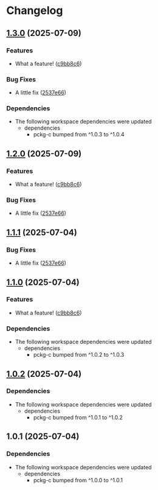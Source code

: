 # Changelog

## [1.3.0](https://github.com/d3xter666/release-please-monorepo-poc/compare/pckg-d-v1.2.1...pckg-d-v1.3.0) (2025-07-09)


### Features

* What a feature! ([c9bb8c6](https://github.com/d3xter666/release-please-monorepo-poc/commit/c9bb8c6fb4adaef85d52d91868daebf609ff282e))


### Bug Fixes

* A little fix ([2537e66](https://github.com/d3xter666/release-please-monorepo-poc/commit/2537e66bb8577eea8928a7109666c68b8f0b437d))


### Dependencies

* The following workspace dependencies were updated
  * dependencies
    * pckg-c bumped from ^1.0.3 to ^1.0.4

## [1.2.0](https://github.com/d3xter666/release-please-monorepo-poc/compare/pckg-d-v1.1.2...pckg-d-v1.2.0) (2025-07-09)


### Features

* What a feature! ([c9bb8c6](https://github.com/d3xter666/release-please-monorepo-poc/commit/c9bb8c6fb4adaef85d52d91868daebf609ff282e))


### Bug Fixes

* A little fix ([2537e66](https://github.com/d3xter666/release-please-monorepo-poc/commit/2537e66bb8577eea8928a7109666c68b8f0b437d))

## [1.1.1](https://github.com/d3xter666/release-please-monorepo-poc/compare/pckg-d-v1.1.0...pckg-d-v1.1.1) (2025-07-04)


### Bug Fixes

* A little fix ([2537e66](https://github.com/d3xter666/release-please-monorepo-poc/commit/2537e66bb8577eea8928a7109666c68b8f0b437d))

## [1.1.0](https://github.com/d3xter666/release-please-monorepo-poc/compare/pckg-d-v1.0.3...pckg-d-v1.1.0) (2025-07-04)


### Features

* What a feature! ([c9bb8c6](https://github.com/d3xter666/release-please-monorepo-poc/commit/c9bb8c6fb4adaef85d52d91868daebf609ff282e))


### Dependencies

* The following workspace dependencies were updated
  * dependencies
    * pckg-c bumped from ^1.0.2 to ^1.0.3

## [1.0.2](https://github.com/d3xter666/release-please-monorepo-poc/compare/pckg-d-v1.0.1...pckg-d-v1.0.2) (2025-07-04)


### Dependencies

* The following workspace dependencies were updated
  * dependencies
    * pckg-c bumped from ^1.0.1 to ^1.0.2

## 1.0.1 (2025-07-04)


### Dependencies

* The following workspace dependencies were updated
  * dependencies
    * pckg-c bumped from ^1.0.0 to ^1.0.1
